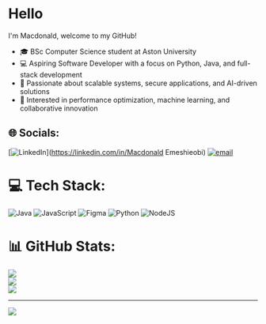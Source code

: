 # Hello
 I'm Macdonald, welcome to my GitHub!
* 🎓 BSc Computer Science student at Aston University
* 💻 Aspiring Software Developer with a focus on Python, Java, and full-stack development
* 🚀 Passionate about scalable systems, secure applications, and AI-driven solutions
* 🧠 Interested in performance optimization, machine learning, and collaborative innovation



## 🌐 Socials:
[![LinkedIn](https://img.shields.io/badge/LinkedIn-%230077B5.svg?logo=linkedin&logoColor=white)](https://linkedin.com/in/Macdonald Emeshieobi) [![email](https://img.shields.io/badge/Email-D14836?logo=gmail&logoColor=white)](mailto:emeshieobim@gmail.com) 

# 💻 Tech Stack:
![Java](https://img.shields.io/badge/java-%23ED8B00.svg?style=for-the-badge&logo=openjdk&logoColor=white) ![JavaScript](https://img.shields.io/badge/javascript-%23323330.svg?style=for-the-badge&logo=javascript&logoColor=%23F7DF1E) ![Figma](https://img.shields.io/badge/figma-%23F24E1E.svg?style=for-the-badge&logo=figma&logoColor=white) ![Python](https://img.shields.io/badge/python-3670A0?style=for-the-badge&logo=python&logoColor=ffdd54) ![NodeJS](https://img.shields.io/badge/node.js-6DA55F?style=for-the-badge&logo=node.js&logoColor=white)
# 📊 GitHub Stats:
![](https://github-readme-stats.vercel.app/api?username=SolvedByMac&theme=dark&hide_border=false&include_all_commits=false&count_private=false)<br/>
![](https://nirzak-streak-stats.vercel.app/?user=SolvedByMac&theme=dark&hide_border=false)<br/>
![](https://github-readme-stats.vercel.app/api/top-langs/?username=SolvedByMac&theme=dark&hide_border=false&include_all_commits=false&count_private=false&layout=compact)

---
[![](https://visitcount.itsvg.in/api?id=SolvedByMac&icon=0&color=12)](https://visitcount.itsvg.in)

<!-- Proudly created with GPRM ( https://gprm.itsvg.in ) -->
